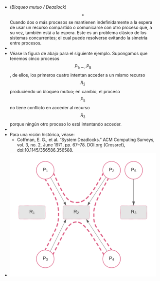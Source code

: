 - (_Bloqueo mutuo / Deadlock_) $$\bullet$$ Cuando dos o más procesos se mantienen indefinidamente a la espera de usar un recurso compartido o comunicarse con otro proceso que, a su vez, también está a la espera. Este es un problema clásico de los sistemas concurrentes; el cual puede resolverse evitando la simetría entre procesos.
-
- Véase la figura de abajo para el siguiente ejemplo. Supongamos que tenemos cinco procesos $$P_1, ..., P_5$$, de ellos, los primeros cuatro intentan acceder a un mismo recurso $$R_2$$ produciendo un bloqueo mutuo; en cambio, el proceso $$P_5$$ no tiene conflicto en acceder al recurso $$R_3$$ porque ningún otro proceso lo está intentando acceder.
-
- Para una visión histórica, véase:
	- Coffman, E. G., et al. “System Deadlocks.” ACM Computing Surveys, vol. 3, no. 2, June 1971, pp. 67–78. DOI.org (Crossref), doi:10.1145/356586.356588.
- ![deadlock.png](../assets/deadlock_1658865694433_0.png)